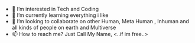 - 👀 I’m interested in Tech and Coding
- 🌱 I’m currently learning everything i like 
- 💞️ I’m looking to collaborate on other Human, Meta Human , Inhuman and all kinds of people on earth and Multiverse
- 📫 How to reach me? Just Call My Name, <..if im free..>


<!---
herlanmustopa/herlanmustopa is a ✨ special ✨ repository because its `README.md` (this file) appears on your GitHub profile.
